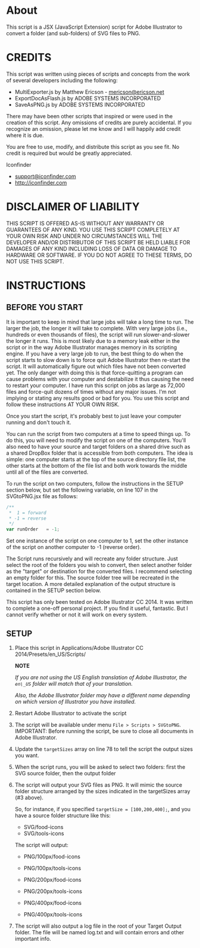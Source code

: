 ﻿# AboutThis script is a JSX (JavaScript Extension) script for Adobe Illustrator to convert a folder (and sub-folders) of SVG files to PNG.# CREDITS This script was written using pieces of scripts and concepts from the work of several developers including the following:* MultiExporter.js by Matthew Ericson - mericson@ericson.net* ExportDocAsFlash.js by ADOBE SYSTEMS INCORPORATED* SaveAsPNG.js by ADOBE SYSTEMS INCORPORATED   There may have been other scripts that inspired or were used in the creation of this script. Any omissions of credits are purely accidental. If you recognize an omission, please let me know and I will happily add credit where it is due.You are free to use, modify, and distribute this script as you see fit. No credit is required but would be greatly appreciated. Iconfinder* support@iconfinder.com* http://iconfinder.com# DISCLAIMER OF LIABILITYTHIS SCRIPT IS OFFERED AS-IS WITHOUT ANY WARRANTY OR GUARANTEES OF ANY KIND. YOU USE THIS SCRIPT COMPLETELY AT YOUR OWN RISK AND UNDER NO CIRCUMSTANCES WILL THE DEVELOPER AND/OR DISTRIBUTOR OF THIS SCRIPT BE HELD LIABLE FOR DAMAGES OF ANY KIND INCLUDING LOSS OF DATA OR DAMAGE TO HARDWARE OR SOFTWARE. IF YOU DO NOT AGREE TO THESE TERMS, DO NOT USE THIS SCRIPT.# INSTRUCTIONS## BEFORE YOU START It is important to keep in mind that large jobs will take a long time to run. The larger the job, the longer it will take to complete. With very large jobs (i.e., hundreds or even thousands of files), the script will run slower-and-slower the longer it runs. This is most likely due to a memory leak either in the script or in the way Adobe Illustrator manages memory in its scripting engine. If you have a very large job to run, the best thing to do when the script starts to slow down is to force quit Adobe Illustrator then re-start the script. It will automatically figure out which files have not been converted yet. The only danger with doing this is that force-quitting a program can cause problems with your computer and destabilize it thus causing the need to restart your computer. I have run this script on jobs as large as 72,000 files and force-quit dozens of times without any major issues. I'm not implying or stating any results good or bad for you. You use this script and follow these instructions AT YOUR OWN RISK.Once you start the script, it's probably best to just leave your computer running and don't touch it.You can run the script from two computers at a time to speed things up. To do this, you will need to modify the script on one of the computers. You'll also need to have your source and target folders on a shared drive such as a shared DropBox folder that is accessible from both computers. The idea is simple: one computer starts at the top of the source directory file list, the other starts at the bottom of the file list and both work towards the middle until all of the files are converted.To run the script on two computers, follow the instructions in the SETUP section below, but set the following variable, on line 107 in the SVGtoPNG.jsx file as follows:```JavaScript/** *  1 = forward * -1 = reverse */var runOrder   = -1;```Set one instance of the script on one computer to 1, set the other instance of the script on another computer to -1 (reverse order).The Script runs recursively and will recreate any folder structure. Just select the root of the folders you wish to convert, then select another folder as the "target" or destination for the converted files. I recommend selecting an empty folder for this. The source folder tree will be recreated in the target location. A more detailed explanation of the output structure is contained in the SETUP section below.This script has only been tested on Adobe Illustrator CC 2014. It was written to complete a one-off personal project. If you find it useful, fantastic. But I cannot verify whether or not it will work on every system. ## SETUP  1. Place this script in Applications/Adobe Illustrator CC 2014/Presets/en_US/Scripts/     **NOTE**        _If you are not using the US English translation of Adobe Illustrator,     the `en\_US` folder will match that of your translation._        _Also, the Adobe Illustrator folder may have a different name depending on which     version of Illustrator you have installed._  2. Restart Adobe Illustrator to activate the script  3. The script will be available under menu `File > Scripts > SVGtoPNG`. IMPORTANT: Before running the script, be sure to close all documents in Adobe Illustrator.  4. Update the `targetSizes` array on line 78 to tell the script the output     sizes you want.     5. When the script runs, you will be asked to select two folders: first the SVG     source folder, then the output folder     6. The script will output your SVG files as PNG. It will mimic the source folder     structure arranged by the sizes indicated in the targetSizes array (#3 above).        So, for instance, if you specified `targetSize = [100,200,400];`, and you have a     source folder structure like this:     * SVG/food-icons    * SVG/tools-icons       The script will output:        * PNG/100px/food-icons    * PNG/100px/tools-icons     * PNG/200px/food-icons    * PNG/200px/tools-icons     * PNG/400px/food-icons    * PNG/400px/tools-icons  7. The script will also output a log file in the root of your Target Output folder.     The file will be named log.txt and will contain errors and other important info.